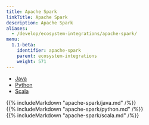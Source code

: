 ```yaml
---
title: Apache Spark
linkTitle: Apache Spark
description: Apache Spark
aliases:
  - /develop/ecosystem-integrations/apache-spark/
menu:
  1.1-beta:
    identifier: apache-spark
    parent: ecosystem-integrations
    weight: 571
---
```


<ul class="nav nav-tabs nav-tabs-yb">
  <li>
    <a href="#java" class="nav-link active" id="java-tab" data-toggle="tab" role="tab" aria-controls="java" aria-selected="true">
      <i class="icon-java-bold" aria-hidden="true"></i>
      Java
    </a>
  </li>
  <li>
    <a href="#python" class="nav-link" id="python-tab" data-toggle="tab" role="tab" aria-controls="python" aria-selected="false">
      <i class="icon-python" aria-hidden="true"></i>
      Python
    </a>
  </li>
  <li>
    <a href="#scala" class="nav-link" id="scala-tab" data-toggle="tab" role="tab" aria-controls="scala" aria-selected="false">
      <i class="icon-scala" aria-hidden="true"></i>
      Scala
    </a>
  </li>
</ul>

<div class="tab-content">
  <div id="java" class="tab-pane fade show active" role="tabpanel" aria-labelledby="java-tab">
    {{% includeMarkdown "apache-spark/java.md" /%}}
  </div>
  <div id="python" class="tab-pane fade" role="tabpanel" aria-labelledby="python-tab">
    {{% includeMarkdown "apache-spark/python.md" /%}}
  </div>
  <div id="scala" class="tab-pane fade" role="tabpanel" aria-labelledby="scala-tab">
    {{% includeMarkdown "apache-spark/scala.md" /%}}
  </div>
</div>

